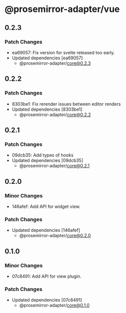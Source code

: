 # @prosemirror-adapter/vue

## 0.2.3

### Patch Changes

-   ea69057: Fix version for svelte released too early.
-   Updated dependencies [ea69057]
    -   @prosemirror-adapter/core@0.2.3

## 0.2.2

### Patch Changes

-   8303be1: Fix rerender issues between editor renders
-   Updated dependencies [8303be1]
    -   @prosemirror-adapter/core@0.2.2

## 0.2.1

### Patch Changes

-   09dcb35: Add types of hooks
-   Updated dependencies [09dcb35]
    -   @prosemirror-adapter/core@0.2.1

## 0.2.0

### Minor Changes

-   146afef: Add API for widget view.

### Patch Changes

-   Updated dependencies [146afef]
    -   @prosemirror-adapter/core@0.2.0

## 0.1.0

### Minor Changes

-   07c8491: Add API for view plugin.

### Patch Changes

-   Updated dependencies [07c8491]
    -   @prosemirror-adapter/core@0.1.0
